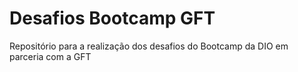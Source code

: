 # Desafios Bootcamp GFT
Repositório para a realização dos desafios do Bootcamp da DIO em parceria com a GFT
